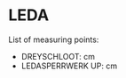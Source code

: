 # LEDA

List of measuring points:

* DREYSCHLOOT: <Value topic="rivers/pegel-online/LEDA/DREYSCHLOOT/measurementValue"/> cm
* LEDASPERRWERK UP: <Value topic="rivers/pegel-online/LEDA/LEDASPERRWERK_UP/measurementValue"/> cm
